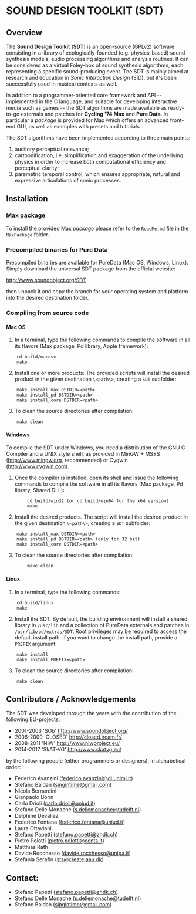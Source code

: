 # SOUND DESIGN TOOLKIT (SDT)


## Overview
The **Sound Design Toolkit** (**SDT**) is an open-source (GPLv2) software
consisting in a library of ecologically-founded (e.g. physics-based) sound
synthesis models, audio processing algorithms and analysis routines.
It can be considered as a virtual Foley-box of sound synthesis algorithms, each
representing a specific sound-producing event.
The SDT is mainly aimed at research and education in *Sonic Interaction Design*
(SID), but it's been successfully used in musical contexts as well.

In addition to a programmer-oriented core framework and API -- implemented in
the C language, and suitable for developing interactive media such as games --
the SDT algorithms are made available as ready-to-go externals and patches for
**Cycling '74 Max** and **Pure Data**.
In particular a *package* is provided for Max which offers an advanced front-end
GUI, as well as examples with presets and tutorials.

The SDT algorithms have been implemented according to three main points:
1. auditory perceptual relevance;
2. cartoonification, i.e. simplification and exaggeration of the underlying
physics in order to increase both computational efficiency and perceptual
clarity;
3. parametric temporal control, which ensures appropriate, natural and
expressive articulations of sonic processes.


## Installation

### Max package
To install the provided Max *package* please refer to the `ReadMe.md` file in
the `MaxPackage` folder.

### Precompiled binaries for Pure Data
Precompiled binaries are available for PureData (Mac OS, Windows, Linux). Simply
download the universal SDT package from the official website:

http://www.soundobject.org/SDT

then unpack it and copy the branch for your operating system and platform into
the desired destination folder.

### Compiling from source code

#### Mac OS
1. In a terminal, type the following commands to compile the software in all its
flavors (Max package, Pd library, Apple framework):
```
	cd build/macosx
	make
```
2. Install one or more products: The provided scripts will install the desired
product in the given destination ``\<path\>``, creating a ``SDT`` subfolder:
```
	make install_max DSTDIR=<path>
	make install_pd DSTDIR=<path>
	make install_core DSTDIR=<path>
```
3. To clean the source directories after compilation:
```
	make clean
```

#### Windows
To compile the SDT under Windows, you need a distribution of the GNU C Compiler
and a UNIX style shell, as provided in MinGW + MSYS (http://www.mingw.org,
recommended) or Cygwin (http://www.cygwin.com).

1. Once the compiler is installed, open its shell and issue the following
commands to compile the software in all its flavors (Max package, Pd library,
Shared DLL):
```
        cd build/win32 (or cd build/win64 for the x64 version)
        make
```
2. Install the desired products. The script will install the desired product in
the given destination ``\<path\>``, creating a ``SDT`` subfolder:
```
	make install_max DSTDIR=<path>
	make install_pd DSTDIR=<path> (only for 32 bit)
	make install_core DSTDIR=<path>
```
3. To clean the source directories after compilation:
```
        make clean
```

#### Linux
1. In a terminal, type the following commands:
```
	cd build/linux
	make
```
2. Install the SDT: By default, the building environment will install a shared
library in ``/usr/lib`` and a collection of PureData externals and patches in
``/usr/lib/pd/extras/SDT``.
Root privileges may be required to access the default install path. If you want
to change the install path, provide a ``PREFIX`` argument:
```       
	make install
	make install PREFIX=<path>
```
3. To clean the source directories after compilation:
```
	make clean
```


## Contributors / Acknowledgements
The SDT was developed through the years with the contribution of the following
EU-projects:
 - 2001-2003 'SOb' http://www.soundobject.org/
 - 2006-2009 'CLOSED' http://closed.ircam.fr/
 - 2008-2011 'NIW' http://www.niwproject.eu/
 - 2014-2017 'SkAT-VG' http://www.skatvg.eu/

by the following people (either programmers or designers), in alphabetical
order:
- Federico Avanzini (federico.avanzini@di.unimi.it)
- Stefano Baldan (singintime@gmail.com)
- Nicola Bernardini
- Gianpaolo Borin
- Carlo Drioli (carlo.drioli@uniud.it)
- Stefano Delle Monache (s.dellemonache@tudelft.nl)
- Delphine Devallez
- Federico Fontana (federico.fontana@uniud.it)
- Laura Ottaviani
- Stefano Papetti (stefano.papetti@zhdk.ch)
- Pietro Polotti (pietro.polotti@conts.it)
- Matthias Rath
- Davide Rocchesso (davide.rocchesso@unipa.it)
- Stefania Serafin (sts@create.aau.dk)


## Contact:
- Stefano Papetti (stefano.papetti@zhdk.ch)
- Stefano Delle Monache (s.dellemonache@tudelft.nl)
- Stefano Baldan (singintime@gmail.com)
